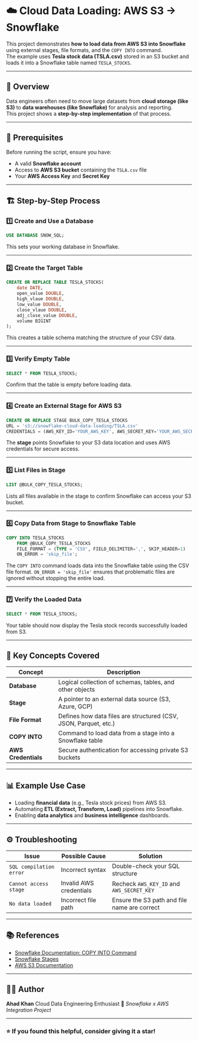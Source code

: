 # ☁️ Cloud Data Loading: AWS S3 → Snowflake

This project demonstrates **how to load data from AWS S3 into Snowflake** using external stages, file formats, and the `COPY INTO` command.  
The example uses **Tesla stock data (TSLA.csv)** stored in an S3 bucket and loads it into a Snowflake table named `TESLA_STOCKS`.

---

## 🚀 Overview

Data engineers often need to move large datasets from **cloud storage (like S3)** to **data warehouses (like Snowflake)** for analysis and reporting.  
This project shows a **step-by-step implementation** of that process.

---

## 🧩 Prerequisites

Before running the script, ensure you have:

- A valid **Snowflake account**
- Access to **AWS S3 bucket** containing the `TSLA.csv` file
- Your **AWS Access Key** and **Secret Key**

---

## 🏗️ Step-by-Step Process

### 1️⃣ Create and Use a Database

```sql
USE DATABASE SNOW_SQL;
```

This sets your working database in Snowflake.

---

### 2️⃣ Create the Target Table

```sql
CREATE OR REPLACE TABLE TESLA_STOCKS(
    date DATE,
    open_value DOUBLE,
    high_vlaue DOUBLE,
    low_value DOUBLE,
    close_vlaue DOUBLE,
    adj_close_value DOUBLE,
    volume BIGINT
);
```

This creates a table schema matching the structure of your CSV data.

---

### 3️⃣ Verify Empty Table

```sql
SELECT * FROM TESLA_STOCKS;
```

Confirm that the table is empty before loading data.

---

### 4️⃣ Create an External Stage for AWS S3

```sql
CREATE OR REPLACE STAGE BULK_COPY_TESLA_STOCKS
URL = 's3://snowflake-cloud-data-loading/TSLA.csv'
CREDENTIALS = (AWS_KEY_ID='YOUR_AWS_KEY', AWS_SECRET_KEY='YOUR_AWS_SECRET');
```

The **stage** points Snowflake to your S3 data location and uses AWS credentials for secure access.

---

### 5️⃣ List Files in Stage

```sql
LIST @BULK_COPY_TESLA_STOCKS;
```

Lists all files available in the stage to confirm Snowflake can access your S3 bucket.

---

### 6️⃣ Copy Data from Stage to Snowflake Table

```sql
COPY INTO TESLA_STOCKS
    FROM @BULK_COPY_TESLA_STOCKS
    FILE_FORMAT = (TYPE = 'CSV', FIELD_DELIMITER=',', SKIP_HEADER=1)
    ON_ERROR = 'skip_file';
```

The `COPY INTO` command loads data into the Snowflake table using the CSV file format.
`ON_ERROR = 'skip_file'` ensures that problematic files are ignored without stopping the entire load.

---

### 7️⃣ Verify the Loaded Data

```sql
SELECT * FROM TESLA_STOCKS;
```

Your table should now display the Tesla stock records successfully loaded from S3.

---

## 🧠 Key Concepts Covered

| Concept             | Description                                                      |
| ------------------- | ---------------------------------------------------------------- |
| **Database**        | Logical collection of schemas, tables, and other objects         |
| **Stage**           | A pointer to an external data source (S3, Azure, GCP)            |
| **File Format**     | Defines how data files are structured (CSV, JSON, Parquet, etc.) |
| **COPY INTO**       | Command to load data from a stage into a Snowflake table         |
| **AWS Credentials** | Secure authentication for accessing private S3 buckets           |

---

## 📊 Example Use Case

- Loading **financial data** (e.g., Tesla stock prices) from AWS S3.
- Automating **ETL (Extract, Transform, Load)** pipelines into Snowflake.
- Enabling **data analytics** and **business intelligence** dashboards.

---

## ⚙️ Troubleshooting

| Issue                   | Possible Cause          | Solution                                     |
| ----------------------- | ----------------------- | -------------------------------------------- |
| `SQL compilation error` | Incorrect syntax        | Double-check your SQL structure              |
| `Cannot access stage`   | Invalid AWS credentials | Recheck `AWS_KEY_ID` and `AWS_SECRET_KEY`    |
| `No data loaded`        | Incorrect file path     | Ensure the S3 path and file name are correct |

---

## 📚 References

- [Snowflake Documentation: COPY INTO Command](https://docs.snowflake.com/en/sql-reference/sql/copy-into-table)
- [Snowflake Stages](https://docs.snowflake.com/en/user-guide/data-load-local-file-system-create-stage)
- [AWS S3 Documentation](https://docs.aws.amazon.com/AmazonS3/latest/userguide/Welcome.html)

---

## 🧑‍💻 Author

**Ahad Khan**
Cloud Data Engineering Enthusiast
📍 _Snowflake x AWS Integration Project_

---

### ⭐ If you found this helpful, consider giving it a star!
